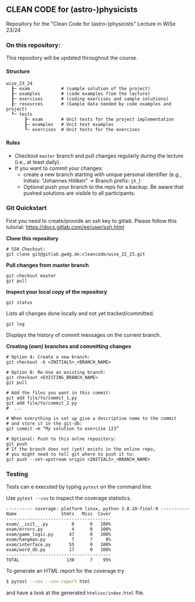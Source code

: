 ## CLEAN CODE for (astro-)physicists 

Repository for the "Clean Code for (astro-)physicists" Lecture in WiSe 23/24

### On this repository:
This repository will be updated throughout the course. 

#### Structure 
```
wise_23_24
  ┠─ exam            # (sample solution of the project)
  ┠─ examples        # (code examples from the lecture)
  ┠─ exercises       # (coding exercises and sample solutions)
  ┠─ resources       # (Sample data needed by code examples and project)
  ┖─ tests  
       ┠─ exam       # Unit tests for the project implementation
       ┠─ examples   # Unit test examples   
       ┖─ exercises  # Unit tests for the exercises
```

#### Rules
- Checkout `master` branch and pull changes regularly during the lecture (i.e., at least daily).
- If you want to commit your changes: 
    - create a new branch starting with unique personal identifier (e.g., Initials: "Johannes Hölken" -> Branch prefix: `jh_`)
    - Optional push your branch to the repo for a backup. Be aware that pushed solutions are visible to all participants. 




### Git Quickstart
First you need to create/provide an ssh key to gitlab. Please follow this tutorial: https://docs.gitlab.com/ee/user/ssh.html

**Clone this repository**
```
# SSH Checkout:
git clone git@gitlab.gwdg.de:cleancode/wise_22_23.git 
```

**Pull changes from master branch**
```
git checkout master
git pull
```

**Inspect your local copy of the repository**
```
git status
```
Lists all changes done locally and not yet tracked/committed.

```
git log
```
Displays the history of commit messages on the current branch.

**Creating (own) branches and committing changes** 
```
# Option A: Create a new branch:
git checkout -b <INITIALS>_<BRANCH_NAME>

# Option B: Re-Use an existing branch:
git checkout <EXISTING_BRANCH_NAME>
git pull 

# Add the files you want in this commit:
git add file/to/commit_1.py
git add file/to/commit_2.py
#  ... 

# When everything is set up give a descriptive name to the commit 
# and store it in the git-db:
git commit –m “My solution to exercise 123”

# Optional: Push to this onlne repository:
git push 
# If the branch does not (yet) exists in the online repo, 
# you might need to tell git where to push it to:
git push --set-upstream origin <INITIALS>_<BRANCH_NAME>

```

### Testing
Tests can e executed by typing `pytest` on the command line.

Use `pytest --cov` to inspect the coverage statistics.

```
---------- coverage: platform linux, python 3.8.10-final-0 -----------
Name                 Stmts   Miss  Cover
----------------------------------------
exam/__init__.py         0      0   100%
exam/errors.py           4      0   100%
exam/game_logic.py      47      0   100%
exam/hangman.py          7      7     0%
exam/interface.py       55      0   100%
exam/word_db.py         17      0   100%
----------------------------------------
TOTAL                  130      7    95%
```

To generate an HTML report for the coverage try 
```bash 
$ pytest --cov --cov-report html
```
and have a look at the generated  `htmlcov/index.html` file.
